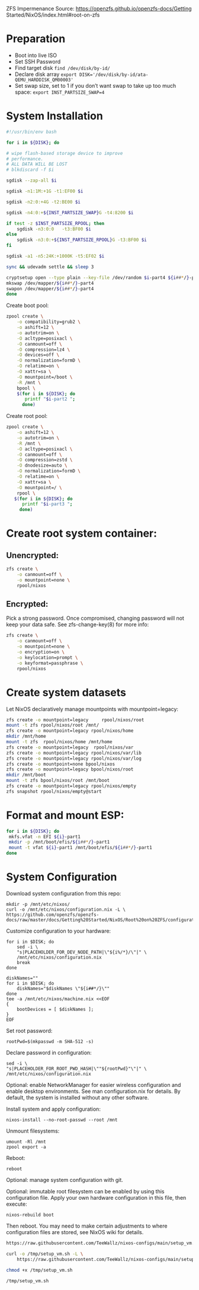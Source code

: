 

ZFS Impermenance
Source:
https://openzfs.github.io/openzfs-docs/Getting Started/NixOS/index.html#root-on-zfs

# Preparation
* Boot into live ISO
* Set SSH Password
* Find target disk ```find /dev/disk/by-id/```
* Declare disk array ```export DISK='/dev/disk/by-id/ata-QEMU_HARDDISK_QM00003'```
* Set swap size, set to 1 if you don’t want swap to take up too much space: ```export INST_PARTSIZE_SWAP=4```

# System Installation
```bash
#!/usr/bin/env bash

for i in ${DISK}; do

# wipe flash-based storage device to improve
# performance.
# ALL DATA WILL BE LOST
# blkdiscard -f $i

sgdisk --zap-all $i

sgdisk -n1:1M:+1G -t1:EF00 $i

sgdisk -n2:0:+4G -t2:BE00 $i

sgdisk -n4:0:+${INST_PARTSIZE_SWAP}G -t4:8200 $i

if test -z $INST_PARTSIZE_RPOOL; then
    sgdisk -n3:0:0   -t3:BF00 $i
else
    sgdisk -n3:0:+${INST_PARTSIZE_RPOOL}G -t3:BF00 $i
fi

sgdisk -a1 -n5:24K:+1000K -t5:EF02 $i

sync && udevadm settle && sleep 3

cryptsetup open --type plain --key-file /dev/random $i-part4 ${i##*/}-part4
mkswap /dev/mapper/${i##*/}-part4
swapon /dev/mapper/${i##*/}-part4
done

```

Create boot pool:
```bash
zpool create \
    -o compatibility=grub2 \
    -o ashift=12 \
    -o autotrim=on \
    -O acltype=posixacl \
    -O canmount=off \
    -O compression=lz4 \
    -O devices=off \
    -O normalization=formD \
    -O relatime=on \
    -O xattr=sa \
    -O mountpoint=/boot \
    -R /mnt \
    bpool \
    $(for i in ${DISK}; do
       printf "$i-part2 ";
      done)
```

Create root pool:
```bash
zpool create \
    -o ashift=12 \
    -o autotrim=on \
    -R /mnt \
    -O acltype=posixacl \
    -O canmount=off \
    -O compression=zstd \
    -O dnodesize=auto \
    -O normalization=formD \
    -O relatime=on \
    -O xattr=sa \
    -O mountpoint=/ \
    rpool \
   $(for i in ${DISK}; do
      printf "$i-part3 ";
     done)
```

# Create root system container:

## Unencrypted:
```bash
zfs create \
    -o canmount=off \
    -o mountpoint=none \
    rpool/nixos
```

## Encrypted:

Pick a strong password. Once compromised, changing password will not keep your data safe. See zfs-change-key(8) for more info:
```bash
zfs create \
    -o canmount=off \
    -o mountpoint=none \
    -o encryption=on \
    -o keylocation=prompt \
    -o keyformat=passphrase \
    rpool/nixos
```

# Create system datasets
Let NixOS declaratively manage mountpoints with mountpoint=legacy:
```bash
zfs create -o mountpoint=legacy     rpool/nixos/root
mount -t zfs rpool/nixos/root /mnt/
zfs create -o mountpoint=legacy rpool/nixos/home
mkdir /mnt/home
mount -t zfs  rpool/nixos/home /mnt/home
zfs create -o mountpoint=legacy  rpool/nixos/var
zfs create -o mountpoint=legacy rpool/nixos/var/lib
zfs create -o mountpoint=legacy rpool/nixos/var/log
zfs create -o mountpoint=none bpool/nixos
zfs create -o mountpoint=legacy bpool/nixos/root
mkdir /mnt/boot
mount -t zfs bpool/nixos/root /mnt/boot
zfs create -o mountpoint=legacy rpool/nixos/empty
zfs snapshot rpool/nixos/empty@start
```

# Format and mount ESP:
```bash
for i in ${DISK}; do
 mkfs.vfat -n EFI ${i}-part1
 mkdir -p /mnt/boot/efis/${i##*/}-part1
 mount -t vfat ${i}-part1 /mnt/boot/efis/${i##*/}-part1
done
```


# System Configuration


Download system configuration from this repo:

    mkdir -p /mnt/etc/nixos/
    curl -o /mnt/etc/nixos/configuration.nix -L \
    https://github.com/openzfs/openzfs-docs/raw/master/docs/Getting%20Started/NixOS/Root%20on%20ZFS/configuration.nix

Customize configuration to your hardware:

    for i in $DISK; do
        sed -i \
        "s|PLACEHOLDER_FOR_DEV_NODE_PATH|\"${i%/*}/\"|" \
        /mnt/etc/nixos/configuration.nix
        break
    done

    diskNames=""
    for i in $DISK; do
        diskNames="$diskNames \"${i##*/}\""
    done
    tee -a /mnt/etc/nixos/machine.nix <<EOF
    {
        bootDevices = [ $diskNames ];
    }
    EOF

Set root password:

    rootPwd=$(mkpasswd -m SHA-512 -s)

Declare password in configuration:

    sed -i \
    "s|PLACEHOLDER_FOR_ROOT_PWD_HASH|\""${rootPwd}"\"|" \
    /mnt/etc/nixos/configuration.nix

Optional: enable NetworkManager for easier wireless configuration and enable desktop environments. See man configuration.nix for details. By default, the system is installed without any other software.

Install system and apply configuration:

    nixos-install --no-root-passwd --root /mnt

Unmount filesystems:

    umount -Rl /mnt
    zpool export -a

Reboot:

    reboot

Optional: manage system configuration with git.

Optional: immutable root filesystem can be enabled by using this configuration file. Apply your own hardware configuration in this file, then execute:

    nixos-rebuild boot

Then reboot. You may need to make certain adjustments to where configuration files are stored, see NixOS wiki for details.







```bash
https://raw.githubusercontent.com/TeeWallz/nixos-configs/main/setup_vm.sh

curl -o /tmp/setup_vm.sh -L \
    https://raw.githubusercontent.com/TeeWallz/nixos-configs/main/setup_vm.sh

chmod +x /tmp/setup_vm.sh

/tmp/setup_vm.sh
```